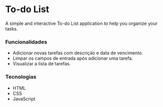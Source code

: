 # To-do List

A simple and interactive To-do List application to help you organize your tasks.

### Funcionalidades
 - Adicionar novas tarefas com descrição e data de vencimento.
 - Limpar os campos de entrada após adicionar uma tarefa.
 - Visualizar a lista de tarefas.

### Tecnologias
 - HTML
 - CSS
 - JavaScript
